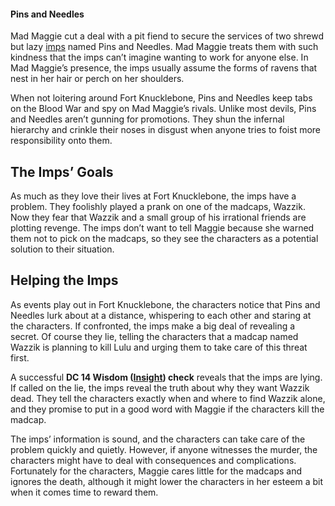 #### Pins and Needles

Mad Maggie cut a deal with a pit fiend to secure the services of two shrewd but lazy [imps](https://www.dndbeyond.com/monsters/16933-imp) named Pins and Needles. Mad Maggie treats them with such kindness that the imps can’t imagine wanting to work for anyone else. In Mad Maggie’s presence, the imps usually assume the forms of ravens that nest in her hair or perch on her shoulders.

When not loitering around Fort Knucklebone, Pins and Needles keep tabs on the Blood War and spy on Mad Maggie’s rivals. Unlike most devils, Pins and Needles aren’t gunning for promotions. They shun the infernal hierarchy and crinkle their noses in disgust when anyone tries to foist more responsibility onto them.

## The Imps’ Goals
As much as they love their lives at Fort Knucklebone, the imps have a problem. They foolishly played a prank on one of the madcaps, Wazzik. Now they fear that Wazzik and a small group of his irrational friends are plotting revenge. The imps don’t want to tell Maggie because she warned them not to pick on the madcaps, so they see the characters as a potential solution to their situation.

## Helping the Imps
As events play out in Fort Knucklebone, the characters notice that Pins and Needles lurk about at a distance, whispering to each other and staring at the characters. If confronted, the imps make a big deal of revealing a secret. Of course they lie, telling the characters that a madcap named Wazzik is planning to kill Lulu and urging them to take care of this threat first.

A successful **DC 14 Wisdom ([Insight](https://www.dndbeyond.com/compendium/rules/basic-rules/using-ability-scores#Insight)) check** reveals that the imps are lying. If called on the lie, the imps reveal the truth about why they want Wazzik dead. They tell the characters exactly when and where to find Wazzik alone, and they promise to put in a good word with Maggie if the characters kill the madcap.

The imps’ information is sound, and the characters can take care of the problem quickly and quietly. However, if anyone witnesses the murder, the characters might have to deal with consequences and complications. Fortunately for the characters, Maggie cares little for the madcaps and ignores the death, although it might lower the characters in her esteem a bit when it comes time to reward them.